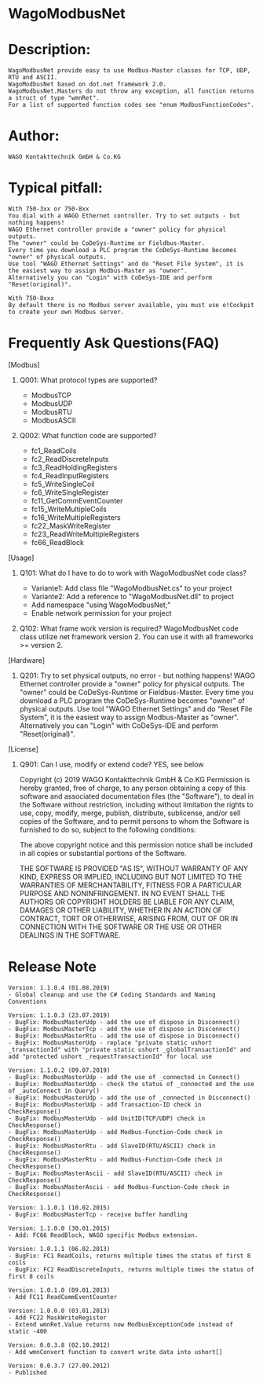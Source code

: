 # WagoModbusNet

# Description:
    WagoModbusNet provide easy to use Modbus-Master classes for TCP, UDP, RTU and ASCII.
    WagoModbusNet based on dot.net framework 2.0.
    WagoModbusNet.Masters do not throw any exception, all function returns a struct of type "wmnRet".
    For a list of supported function codes see "enum ModbusFunctionCodes".     

# Author: 
	WAGO Kontakttechnik GmbH & Co.KG

# Typical pitfall:
    With 750-3xx or 750-8xx
    You dial with a WAGO Ethernet controller. Try to set outputs - but nothing happens!
    WAGO Ethernet controller provide a "owner" policy for physical outputs.
    The "owner" could be CoDeSys-Runtime or Fieldbus-Master.
    Every time you download a PLC program the CoDeSys-Runtime becomes "owner" of physical outputs.
    Use tool "WAGO Ethernet Settings" and do "Reset File System", it is the easiest way to assign Modbus-Master as "owner".
    Alternatively you can "Login" with CoDeSys-IDE and perform "Reset(original)".

    With 750-8xxx
    By default there is no Modbus server available, you must use e!Cockpit to create your own Modbus server.
	
# Frequently Ask Questions(FAQ)
[Modbus]
1. Q001: What protocol types are supported?
    - ModbusTCP
    - ModbusUDP
    - ModbusRTU
    - ModbusASCII


2. Q002: What function code are supported?
    - fc1_ReadCoils 
    - fc2_ReadDiscreteInputs 
    - fc3_ReadHoldingRegisters
    - fc4_ReadInputRegisters
    - fc5_WriteSingleCoil
    - fc6_WriteSingleRegister
    - fc11_GetCommEventCounter
    - fc15_WriteMultipleCoils
    - fc16_WriteMultipleRegisters
    - fc22_MaskWriteRegister
    - fc23_ReadWriteMultipleRegisters
	- fc66_ReadBlock


[Usage]
1. Q101: What do I have to do to work with WagoModbusNet code class?
    - Variante1: Add class file "WagoModbusNet.cs" to your project 
    - Variante2: Add a reference to "WagoModbusNet.dll" to project
    - Add namespace "using WagoModbusNet;"
    - Enable network permission for your project 

2. Q102: What frame work version is required? 
    WagoModbusNet code class utilize net framework version 2.
    You can use it with all frameworks >= version 2.


[Hardware]
1. Q201: Try to set physical outputs, no error - but nothing happens!
    WAGO Ethernet controller provide a "owner" policy for physical outputs.
    The "owner" could be CoDeSys-Runtime or Fieldbus-Master.
    Every time you download a PLC program the CoDeSys-Runtime becomes "owner" of physical outputs.
    Use tool "WAGO Ethernet Settings" and do "Reset File System", it is the easiest way to assign Modbus-Master as "owner".
    Alternatively you can "Login" with CoDeSys-IDE and perform "Reset(original)".


[License]
1. Q901: Can I use, modify or extend code?
    YES, see below

    Copyright (c) 2019 WAGO Kontakttechnik GmbH & Co.KG
    Permission is hereby granted, free of charge, to any person obtaining a copy of this software 
    and associated documentation files (the "Software"), to deal in the Software without restriction, 
    including without limitation the rights to use, copy, modify, merge, publish, distribute, 
    sublicense, and/or sell copies of the Software, and to permit persons to whom the Software is 
    furnished to do so, subject to the following conditions:

    The above copyright notice and this permission notice shall be included in all copies or substantial 
    portions of the Software.

    THE SOFTWARE IS PROVIDED "AS IS", WITHOUT WARRANTY OF ANY KIND, EXPRESS OR IMPLIED, INCLUDING BUT 
    NOT LIMITED TO THE WARRANTIES OF MERCHANTABILITY, FITNESS FOR A PARTICULAR PURPOSE AND NONINFRINGEMENT. 
    IN NO EVENT SHALL THE AUTHORS OR COPYRIGHT HOLDERS BE LIABLE FOR ANY CLAIM, DAMAGES OR OTHER LIABILITY, 
    WHETHER IN AN ACTION OF CONTRACT, TORT OR OTHERWISE, ARISING FROM, OUT OF OR IN CONNECTION WITH THE 
    SOFTWARE OR THE USE OR OTHER DEALINGS IN THE SOFTWARE.

# Release Note
	Version: 1.1.0.4 (01.08.2019)
	- Global cleanup and use the C# Coding Standards and Naming Conventions

	Version: 1.1.0.3 (23.07.2019)
	- BugFix: ModbusMasterUdp - add the use of dispose in Disconnect()
	- BugFix: ModbusMasterTcp - add the use of dispose in Disconnect()
	- BugFix: ModbusMasterRtu - add the use of dispose in Disconnect()
	- BugFix: ModbusMasterUdp - replace "private static ushort _transactionId" with "private static ushort _globalTransactionId" and add "protected ushort _requestTransactionId" for local use

	Version: 1.1.0.2 (09.07.2019)
	- BugFix: ModbusMasterUdp - add the use of _connected in Connect()
	- BugFix: ModbusMasterUdp - check the status of _connected and the use of _autoConnect in Query()
	- BugFix: ModbusMasterUdp - add the use of _connected in Disconnect()
	- BugFix: ModbusMasterUdp - add Transaction-ID check in CheckResponse()
	- BugFix: ModbusMasterUdp - add UnitID(TCP/UDP) check in CheckResponse()
	- BugFix: ModbusMasterUdp - add Modbus-Function-Code check in CheckResponse()
	- BugFix: ModbusMasterRtu - add SlaveID(RTU/ASCII) check in CheckResponse()
	- BugFix: ModbusMasterRtu - add Modbus-Function-Code check in CheckResponse()
	- BugFix: ModbusMasterAscii - add SlaveID(RTU/ASCII) check in CheckResponse()
	- BugFix: ModbusMasterAscii - add Modbus-Function-Code check in CheckResponse()

	Version: 1.1.0.1 (10.02.2015)
	- BugFix: ModbusMasterTcp - receive buffer handling 

	Version: 1.1.0.0 (30.01.2015)
	- Add: FC66 ReadBlock, WAGO specific Modbus extension. 

	Version: 1.0.1.1 (06.02.2013)
	- BugFix: FC1 ReadCoils, returns multiple times the status of first 8 coils
	- BugFix: FC2 ReadDiscreteInputs, returns multiple times the status of first 8 coils 

	Version: 1.0.1.0 (09.01.2013)
	- Add FC11 ReadCommEventCounter 

	Version: 1.0.0.0 (03.01.2013)
	- Add FC22 MaskWriteRegister 
	- Extend wmnRet.Value returns now ModbusExceptionCode instead of static -400

	Version: 0.0.3.8 (02.10.2012)
	- Add wmnConvert function to convert write data into ushort[]

	Version: 0.0.3.7 (27.09.2012)
	- Published